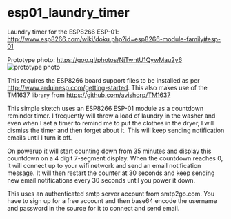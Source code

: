 # esp01_laundry_timer
Laundry timer for the ESP8266 ESP-01: http://www.esp8266.com/wiki/doku.php?id=esp8266-module-family#esp-01

Prototype photo: https://goo.gl/photos/NjTwntU1QywMau2y6
![prototype photo](https://lh3.googleusercontent.com/6R5P5Lql9TwAfV73jizqW56aoePHwbTXgdcs2FTstPrUKKrtCX9jboEyg9MQAf-48n91aasUhaZMHw=w480)

This requires the ESP8266 board support files to be installed
as per http://www.arduinesp.com/getting-started. This also makes
use of the TM1637 library from https://github.com/avishorp/TM1637

This simple sketch uses an ESP8266 ESP-01 module as a countdown
reminder timer. I frequently will throw a load of laundry in the
washer and even when I set a timer to remind me to put the clothes
in the dryer, I will dismiss the timer and then forget about it.
This will keep sending notification emails until I turn it off.

On powerup it will start counting down from 35 minutes and display
this countdown on a 4 digit 7-segment display. When the countdown
reaches 0, it will connect up to your wifi network and send an
email notification message. It will then restart the counter at 30
seconds and keep sending new email notifications every 30 seconds
until you power it down.

This uses an authenticated smtp server account from smtp2go.com. You
have to sign up for a free account and then base64 encode the username
and password in the source for it to connect and send email.
